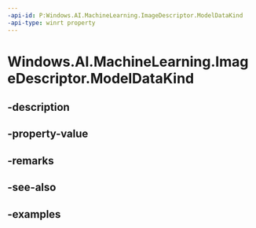 ```yaml
---
-api-id: P:Windows.AI.MachineLearning.ImageDescriptor.ModelDataKind
-api-type: winrt property
---
```


<!-- Property syntax.
public ModelDataKind ModelDataKind { get; }
-->

# Windows.AI.MachineLearning.ImageDescriptor.ModelDataKind

## -description

## -property-value

## -remarks

## -see-also

## -examples

